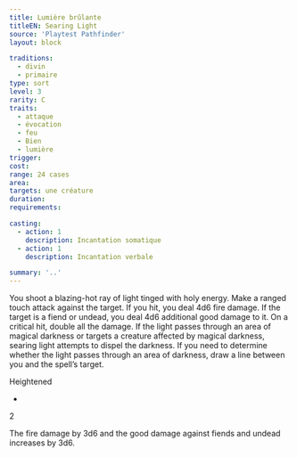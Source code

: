 ```yaml
---
title: Lumière brûlante
titleEN: Searing Light
source: 'Playtest Pathfinder'
layout: block

traditions:
  - divin
  - primaire
type: sort
level: 3
rarity: C
traits:
  - attaque
  - évocation
  - feu
  - Bien
  - lumière
trigger: 
cost: 
range: 24 cases
area: 
targets: une créature
duration: 
requirements: 

casting:
  - action: 1
    description: Incantation somatique
  - action: 1
    description: Incantation verbale

summary: '..'
---
```

You shoot a blazing-hot ray of light tinged with holy energy. Make a ranged touch attack against the target. If you hit, you deal 4d6 fire damage. If the target is a fiend or undead, you deal 4d6 additional good damage to it. On a critical hit, double all the damage. If the light passes through an area of magical darkness or targets a creature affected by magical darkness, searing light attempts to dispel the darkness. If you need to determine whether the light passes through an area of darkness, draw a line between you and the spell’s target.

Heightened

-

2

The fire damage by 3d6 and the good damage against fiends and undead increases by 3d6.